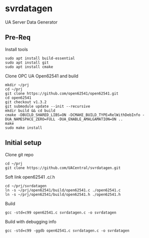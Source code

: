 # svrdatagen
UA Server Data Generator

## Pre-Req
Install tools
```
sudo apt install build-essential
sudo apt install git
sudo apt install cmake
```
Clone OPC UA Open62541 and build
```
mkdir ~/prj
cd ~/prj
git clone https://github.com/open62541/open62541.git
cd open62541
git checkout v1.3.2
git submodule update --init --recursive
mkdir build && cd build
cmake -DBUILD_SHARED_LIBS=ON -DCMAKE_BUILD_TYPE=RelWithDebInfo -DUA_NAMESPACE_ZERO=FULL -DUA_ENABLE_AMALGAMATION=ON ..
make
sudo make install
```
## Initial setup
Clone git repo
```
cd ~/prj
git clone https://github.com/UACentral/svrdatagen.git
```
Soft link open62541 .c/.h
```
cd ~/prj/svrdatagen
ln -s ~/prj/open62541/build/open62541.c ./open62541.c
ln -s ~/prj/open62541/build/open62541.h ./open62541.h
```
Build
```
gcc -std=c99 open62541.c svrdatagen.c -o svrdatagen
```
Build with debugging info
```
gcc -std=c99 -ggdb open62541.c svrdatagen.c -o svrdatagen
```